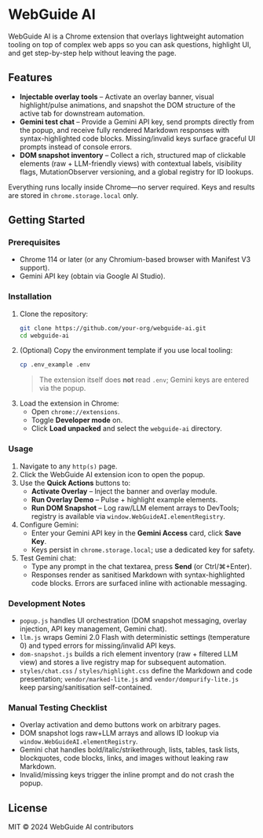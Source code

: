 # WebGuide AI

WebGuide AI is a Chrome extension that overlays lightweight automation tooling on top of complex web apps so you can ask questions, highlight UI, and get step-by-step help without leaving the page.

## Features
- **Injectable overlay tools** – Activate an overlay banner, visual highlight/pulse animations, and snapshot the DOM structure of the active tab for downstream automation.
- **Gemini test chat** – Provide a Gemini API key, send prompts directly from the popup, and receive fully rendered Markdown responses with syntax-highlighted code blocks. Missing/invalid keys surface graceful UI prompts instead of console errors.
- **DOM snapshot inventory** – Collect a rich, structured map of clickable elements (raw + LLM-friendly views) with contextual labels, visibility flags, MutationObserver versioning, and a global registry for ID lookups.

Everything runs locally inside Chrome—no server required. Keys and results are stored in `chrome.storage.local` only.

## Getting Started

### Prerequisites
- Chrome 114 or later (or any Chromium-based browser with Manifest V3 support).
- Gemini API key (obtain via Google AI Studio).

### Installation
1. Clone the repository:
   ```bash
   git clone https://github.com/your-org/webguide-ai.git
   cd webguide-ai
   ```
2. (Optional) Copy the environment template if you use local tooling:
   ```bash
   cp .env_example .env
   ```
   > The extension itself does **not** read `.env`; Gemini keys are entered via the popup.
3. Load the extension in Chrome:
   - Open `chrome://extensions`.
   - Toggle **Developer mode** on.
   - Click **Load unpacked** and select the `webguide-ai` directory.

### Usage
1. Navigate to any `http(s)` page.
2. Click the WebGuide AI extension icon to open the popup.
3. Use the **Quick Actions** buttons to:
   - **Activate Overlay** – Inject the banner and overlay module.
   - **Run Overlay Demo** – Pulse + highlight example elements.
   - **Run DOM Snapshot** – Log raw/LLM element arrays to DevTools; registry is available via `window.WebGuideAI.elementRegistry`.
4. Configure Gemini:
   - Enter your Gemini API key in the **Gemini Access** card, click **Save Key**.
   - Keys persist in `chrome.storage.local`; use a dedicated key for safety.
5. Test Gemini chat:
   - Type any prompt in the chat textarea, press **Send** (or Ctrl/⌘+Enter).
   - Responses render as sanitised Markdown with syntax-highlighted code blocks. Errors are surfaced inline with actionable messaging.

### Development Notes
- `popup.js` handles UI orchestration (DOM snapshot messaging, overlay injection, API key management, Gemini chat).
- `llm.js` wraps Gemini 2.0 Flash with deterministic settings (temperature 0) and typed errors for missing/invalid API keys.
- `dom-snapshot.js` builds a rich element inventory (raw + filtered LLM view) and stores a live registry map for subsequent automation.
- `styles/chat.css` / `styles/highlight.css` define the Markdown and code presentation; `vendor/marked-lite.js` and `vendor/dompurify-lite.js` keep parsing/sanitisation self-contained.

### Manual Testing Checklist
- Overlay activation and demo buttons work on arbitrary pages.
- DOM snapshot logs raw+LLM arrays and allows ID lookup via `window.WebGuideAI.elementRegistry`.
- Gemini chat handles bold/italic/strikethrough, lists, tables, task lists, blockquotes, code blocks, links, and images without leaking raw Markdown.
- Invalid/missing keys trigger the inline prompt and do not crash the popup.

## License
MIT © 2024 WebGuide AI contributors
